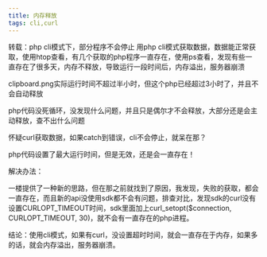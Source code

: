 ```yaml
---
title: 内存释放
tags: cli,curl
---
```

转载：php cli模式下，部分程序不会停止
用php cli模式获取数据，数据能正常获取，使用htop查看，有几个获取的php程序一直存在，使用ps查看，发现有些一直存在了很多天，内存不释放，导致运行一段时间后，内存溢出，服务器崩溃

clipboard.png实际运行时间不超过半小时，但这个php已经超过3小时了，并且不会自动释放

php代码没死循环，没发现什么问题，并且只是偶尔才不会释放，大部分还是会主动释放，查不出什么问题

怀疑curl获取数据，如果catch到错误，cli不会停止，就呆在那？

php代码设置了最大运行时间，但是无效，还是会一直存在！

解决办法：

一楼提供了一种新的思路，但在那之前就找到了原因，我发现，失败的获取，都会一直存在，而且新的api没使用sdk都不会有问题，排查对比，发现sdk的curl没有设置CURLOPT_TIMEOUT时间，sdk里面加上curl_setopt($connection, CURLOPT_TIMEOUT, 30)，就不会有一直存在的php进程。

结论：使用cli模式，如果有curl，没设置超时时间，就会一直存在于内存，如果多的话，就会内存溢出，服务器崩溃。


